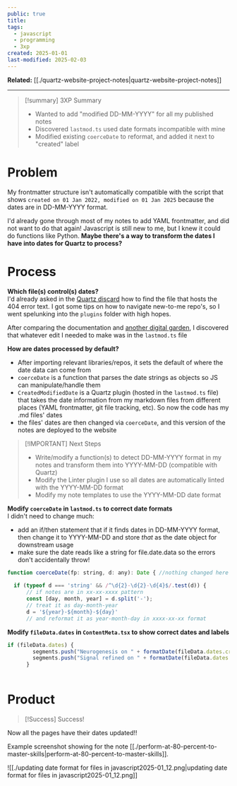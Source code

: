 ```yaml
---
public: true
title: 
tags:
  - javascript
  - programming
  - 3xp
created: 2025-01-01
last-modified: 2025-02-03
---
```

**Related:** [[./quartz-website-project-notes|quartz-website-project-notes]]  
  
---  
  
> [!summary] 3XP Summary  
> - Wanted to add "modified DD-MM-YYYY" for all my published notes  
> - Discovered `lastmod.ts` used date formats incompatible with mine  
> - Modified existing `coerceDate` to reformat, and added it next to "created" label  
  
# Problem  
My frontmatter structure isn't automatically compatible with the script that shows `created on 01 Jan 2022, modified on 01 Jan 2025` because the dates are in DD-MM-YYYY format.  
  
I'd already gone through most of my notes to add YAML frontmatter, and did not want to do that again! Javascript is still new to me, but I knew it could do functions like Python. **Maybe there's a way to transform the dates I have into dates for Quartz to process?**  
  
# Process  
**Which file(s) control(s) dates?**  
I'd already asked in the [Quartz discard](https://discord.com/invite/quartz-community-920278155510554675) how to find the file that hosts the 404 error text. I got some tips on how to navigate new-to-me repo's, so I went spelunking into the `plugins` folder with high hopes.  
  
After comparing the documentation and [another digital garden](https://quartz.eilleeenz.com/book-club/House-of-Leaves-%F0%9F%8D%82), I discovered that whatever edit I needed to make was in the `lastmod.ts` file  
  
**How are dates processed by default?**  
* After importing relevant libraries/repos, it sets the default of where the date data can come from  
* `coerceDate` is a function that parses the date strings as objects so JS can manipulate/handle them  
* `CreatedModifiedDate` is a Quartz plugin (hosted in the `lastmod.ts` file) that takes the date information from my markdown files from different places (YAML frontmatter, git file tracking, etc). So now the code has my .md files' dates  
* the files' dates are then changed via `coerceDate`, and this version of the notes are deployed to the website  
  
> [!IMPORTANT] Next Steps  
> - Write/modify a function(s) to detect DD-MM-YYYY format in my notes and transform them into YYYY-MM-DD (compatible with Quartz)  
> - Modify the Linter plugin I use so all dates are automatically linted with the YYYY-MM-DD format  
> - Modify my note templates to use the YYYY-MM-DD date format  
  
**Modify `coerceDate`  in `lastmod.ts` to correct date formats**  
I didn't need to change much:  
* add an if/then statement that if it finds dates in DD-MM-YYYY format, then change it to YYYY-MM-DD and store *that* as the date object for downstream usage  
* make sure the date reads like a string for file.date.data so the errors don't accidentally throw!  
  
```javascript  
function coerceDate(fp: string, d: any): Date { //nothing changed here  
    
  if (typeof d === 'string' && /^\d{2}-\d{2}-\d{4}$/.test(d)) {  
      // if notes are in xx-xx-xxxx pattern   
      const [day, month, year] = d.split('-');  
      // treat it as day-month-year  
      d = '${year}-${month}-${day}'  
      // and reformat it as year-month-day in xxxx-xx-xx format  
```  
  
**Modify `fileData.dates` in `ContentMeta.tsx` to show correct dates and labels**  
  
```javascript  
if (fileData.dates) {  
        segments.push("Neurogenesis on " + formatDate(fileData.dates.created))  
        segments.push("Signal refined on " + formatDate(fileData.dates.modified))  
      }  
  
```  
# Product  
  
> [!Success] Success!  
>   
  
Now all the pages have their dates updated!!  
  
Example screenshot showing for the note [[./perform-at-80-percent-to-master-skills|perform-at-80-percent-to-master-skills]].  
  
![[./updating date format for files in javascript2025-01_12.png|updating date format for files in javascript2025-01_12.png]]  
  
  
